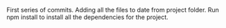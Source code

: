 First series of commits. Adding all the files to date from project folder. Run npm install to install all the dependencies for the project. 